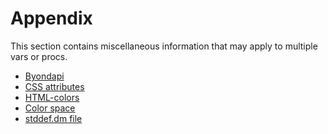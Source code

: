 # Appendix

This section contains miscellaneous information that may apply
to multiple vars or procs.

+ [Byondapi](/ref/appendix/Byondapi.md)
+ [CSS attributes](/ref/appendix/css.md)
+ [HTML-colors](/ref/appendix/html-colors.md)
+ [Color space](/ref/appendix/color-space.md)
+ [stddef.dm file](/ref/appendix/stddef%2edm.md) 